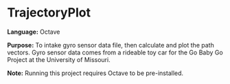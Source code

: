 # TrajectoryPlot
**Language:** Octave 

**Purpose:** To intake gyro sensor data file, then calculate and plot the path vectors. Gyro sensor data comes from a rideable toy car for the Go Baby Go Project at the University of Missouri. 

**Note:** Running this project requires Octave to be pre-installed. 
